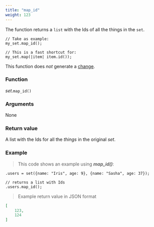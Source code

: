 ```yaml
---
title: "map_id"
weight: 123
---
```


The function returns a `list` with the Ids of all the things in the `set`.

```thingsdb,syntax_only
// Take as example:
my_set.map_id();

// This is a fast shortcut for:
my_set.map(|item| item.id());
```

This function does *not* generate a [change](../../../overview/changes).

### Function

*set*.`map_id()`

### Arguments

None

### Return value

A list with the Ids for all the *things* in the original *set*.

### Example

> This code shows an example using ***map_id()***:

```thingsdb,should_pass
.users = set({name: "Iris", age: 9}, {name: "Sasha", age: 37});

// returns a list with Ids
.users.map_id();
```

> Example return value in JSON format

```json
[
    123,
    124
]
```
